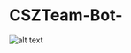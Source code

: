 # CSZTeam-Bot-
![alt text](https://cszteam.tk/file/file/8a4436c1d95ca1b3e530635eae8808ec/Screenshot%202020-11-12%20090624.png)
